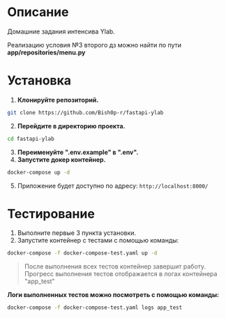 <h1>Описание</h1>

Домашние задания интенсива Ylab.

Реализацию условия №3 второго дз можно найти по пути **app/repositories/menu.py**

<h1>Установка</h1>

1. **Клонируйте репозиторий.**
```bash
git clone https://github.com/Bish0p-r/fastapi-ylab
```
2. **Перейдите в директорию проекта.**
```bash
cd fastapi-ylab
```
3. **Переименуйте ".env.example" в ".env".**
4. **Запустите докер контейнер.**
```bash
docker-compose up -d
```
5. Приложение будет доступно по адресу: `http://localhost:8000/`

<h1>Тестирование</h1>

1. Выполните первые 3 пункта установки.
2. Запустите контейнер с тестами с помощью команды:
```bash
docker-compose -f docker-compose-test.yaml up -d
```
>После выполнения всех тестов контейнер завершит работу.
> Прогресс выполнения тестов отображается в логах контейнера "app_test"

**Логи выполненных тестов можно посмотреть с помощью команды:**
```bash
docker-compose -f docker-compose-test.yaml logs app_test 
```
